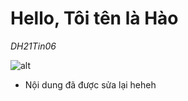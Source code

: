 # Hello, Tôi tên là Hào
*DH21Tin06*

![alt](https://noithatbinhminh.com.vn/wp-content/uploads/2022/08/anh-dep-23.jpg)

- Nội dung đã được sửa lại heheh
